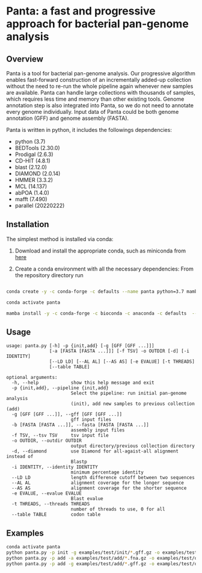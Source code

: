 # Panta: a fast and progressive approach for bacterial pan-genome analysis
## Overview
Panta is a tool for bacterial pan-genome analysis. Our progressive algorithm enables fast-forward construction of an incrementally added-up collection without the need to re-run the whole pipeline again whenever new samples are available. Panta can handle large collections with thousands of samples, which requires less time and memory than other existing tools. Genome annotation step is also integrated into Panta, so we do not need to annotate every genome individually. Input data of Panta could be both genome annotation (GFF) and genome assembly (FASTA).

Panta is written in python, it includes the followings dependencies:
 * python (3.7)
 * BEDTools (2.30.0)
 * Prodigal (2.6.3)
 * CD-HIT (4.8.1)
 * blast (2.12.0)
 * DIAMOND (2.0.14)
 * HMMER (3.3.2)
 * MCL (14.137)
 * abPOA (1.4.0)
 * mafft (7.490)
 * parallel (20220222)


## Installation
The simplest method is installed via conda:

1. Download and install the appropriate conda, such as miniconda from [here](https://docs.conda.io/en/latest/miniconda.html)
   
   
2. Create a conda environment with all the necessary dependencies: From the repository directory run

```bash

conda create -y -c conda-forge -c defaults --name panta python=3.7 mamba

conda activate panta

mamba install -y -c conda-forge -c bioconda -c anaconda -c defaults  --file requirements.txt

```

## Usage
```
usage: panta.py [-h] -p {init,add} [-g [GFF [GFF ...]]]
                [-a [FASTA [FASTA ...]]] [-f TSV] -o OUTDIR [-d] [-i IDENTITY]
                [--LD LD] [--AL AL] [--AS AS] [-e EVALUE] [-t THREADS]
                [--table TABLE]

optional arguments:
  -h, --help            show this help message and exit
  -p {init,add}, --pipeline {init,add}
                        Select the pipeline: run initial pan-genome analysis
                        (init), add new samples to previous collection (add)
  -g [GFF [GFF ...]], --gff [GFF [GFF ...]]
                        gff input files
  -b [FASTA [FASTA ...]], --fasta [FASTA [FASTA ...]]
                        assembly input files
  -f TSV, --tsv TSV     tsv input file
  -o OUTDIR, --outdir OUTDIR
                        output directory/previous collection directory
  -d, --diamond         use Diamond for all-agaist-all alignment instead of
                        Blastp
  -i IDENTITY, --identity IDENTITY
                        minimum percentage identity
  --LD LD               length difference cutoff between two sequences
  --AL AL               alignment coverage for the longer sequence
  --AS AS               alignment coverage for the shorter sequence
  -e EVALUE, --evalue EVALUE
                        Blast evalue
  -t THREADS, --threads THREADS
                        number of threads to use, 0 for all
  --table TABLE         codon table
```

## Examples
```bash
conda activate panta
python panta.py -p init -g examples/test/init/*.gff.gz -o examples/test/output
python panta.py -p add -a examples/test/add/*.fna.gz -o examples/test/output
python panta.py -p add -g examples/test/add/*.gff.gz -o examples/test/output
```
